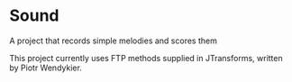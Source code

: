 Sound
=====

A project that records simple melodies and scores them

This project currently uses FTP methods supplied in JTransforms, written by 
Piotr Wendykier.  